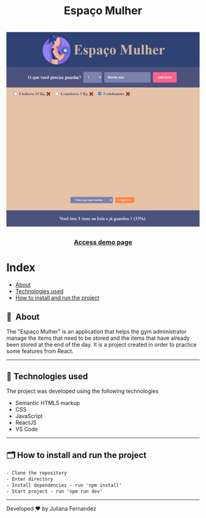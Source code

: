 <h1 align="center">
    Espaço Mulher
</h1>

<h1 align="center">
<img width="800" src="public/img/presentation.PNG" alt="My cool logo"/>
  </h1>

<h3 align="center">
    <a href="https://espaco-mulher-ju.netlify.app/">Access demo page</a>
<h3 >

# Index

- [About](#-about)
- [Technologies used](#-technologies-used)
- [How to install and run the project](#-how-to-install-and-run-the-project)

## 🔖&nbsp; About

The "Espaço Mulher" is an application that helps the gym administrator manage the items that need to be stored and the items that have already been stored at the end of the day. It is a project created in order to practice some features from React. 

---

## 🚀 Technologies used

The project was developed using the following technologies

- Semantic HTML5 markup
- CSS
- JavaScript
- ReactJS
- VS Code

---

## 🗂 How to install and run the project

    - Clone the repository
    - Enter directory
    - Install dependencies - run 'npm install'
    - Start project - run 'npm run dev'
   
---

Developed ❤ by Juliana Fernandez
